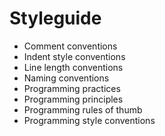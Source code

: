 # Styleguide

* Comment conventions
* Indent style conventions
* Line length conventions
* Naming conventions
* Programming practices
* Programming principles
* Programming rules of thumb
* Programming style conventions

